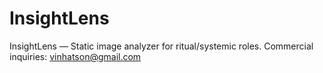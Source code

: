 # InsightLens
InsightLens — Static image analyzer for ritual/systemic roles. Commercial inquiries: vinhatson@gmail.com
